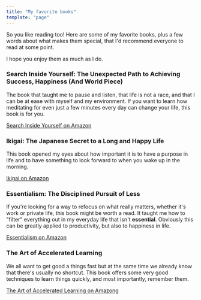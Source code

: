 ```yaml
---
title: "My favorite books"
template: "page"
---
```


So you like reading too! Here are some of my favorite books, plus a few words about what makes them special, that I'd recommend everyone to read at some point.

I hope you enjoy them as much as I do.

### Search Inside Yourself: The Unexpected Path to Achieving Success, Happiness (And World Piece)

The book that taught me to pause and listen, that life is not a race, and that I can be at ease with myself and my environment. If you want to learn how meditating for even just a few minutes every day can change your life, this book is for you.

[Search Inside Yourself on Amazon](https://www.amazon.com/Search-Inside-Yourself-Unexpected-Achieving/dp/0062116932/ref=sr_1_1?crid=23A5VK2AO6H5&keywords=search+inside+yourself&qid=1564511490&s=books&sprefix=Search+inside%2Cstripbooks-intl-ship%2C221&sr=1-1)

### Ikigai: The Japanese Secret to a Long and Happy Life
This book opened my eyes about how important it is to have a purpose in life and to have something to look forward to when you wake up in the morning.

[Ikigai on Amazon](https://www.amazon.com/Ikigai-Japanese-Secret-Long-Happy/dp/0143130722/ref=sr_1_1?crid=RTNKTPK4MIOF&keywords=ikigai&qid=1564511399&s=books&sprefix=ikigai%2Caps%2C235&sr=1-1)

### Essentialism: The Disciplined Pursuit of Less

If you're looking for a way to refocus on what really matters, whether it's work or private life, this book might be worth a read. It taught me how to "filter" everything out in my everyday life that isn't **essential**. Obviously this can be greatly applied to productivity, but also to happiness in life.

[Essentialism on Amazon](https://www.amazon.com/Essentialism-Disciplined-Pursuit-Greg-McKeown/dp/0804137382/ref=sr_1_1?crid=3UQTW9YS6MAWU&keywords=essentialism&qid=1564511515&s=books&sprefix=esseni%2Cstripbooks-intl-ship%2C241&sr=1-1)

### The Art of Accelerated Learning

We all want to get good a things fast but at the same time we already know that there's usually no shortcut. This book offers some very good techniques to learn things quickly, and most importantly, remember them.

[The Art of Accelerated Learning on Amazong](https://www.amazon.com/Science-Accelerated-Learning-Strategies-Comprehensi/dp/1981329323/ref=sr_1_7?keywords=accelerated+learning&qid=1564512337&s=books&sr=1-7)
